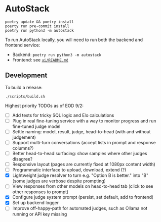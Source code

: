 # AutoStack

```shell
poetry update && poetry install
poerty run pre-commit install
poetry run python3 -m autostack
```

To run AutoStack locally, you will need to run both the backend and frontend service:

- Backend: `poetry run python3 -m autostack`
- Frontend: see [`ui/README.md`](./ui/README.md)

## Development

To build a release:

```
./scripts/build.sh
```

Highest priority TODOs as of EOD 9/2:

- [ ] Add tests for tricky SQL logic and Elo calculations
- [ ] Plug in real fine-tuning service with a way to monitor progress and run fine-tuned judge model
- [ ] Settle naming: model, result, judge, head-to-head (with and without judgement)
- [ ] Support multi-turn conversations (accept lists in prompt and response columns?)
- [ ] Better head-to-head surfacing: show samples where other judges disagree?
- [ ] Responsive layout (pages are currently fixed at 1080px content width)
- [ ] Programmatic interface to upload, download, extend (?)
- [x] Lightweight judge resolver to turn e.g. "Option B is better." into "B" (some judges are verbose despite prompting)
- [ ] View responses from other models on head-to-head tab (click to see other responses to prompt)
- [x] Configure judge system prompt (persist, set default, add to frontend)
- [x] Set up backend logger
- [ ] Improve off-happy-path for automated judges, such as Ollama not running or API key missing
